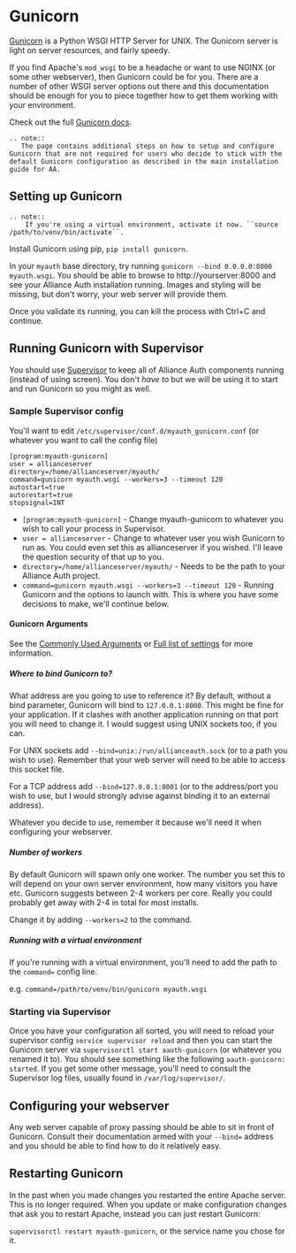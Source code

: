 # Gunicorn

[Gunicorn](http://gunicorn.org) is a Python WSGI HTTP Server for UNIX. The Gunicorn server is light on server resources, and fairly speedy.

If you find Apache's `mod_wsgi` to be a headache or want to use NGINX (or some other webserver), then Gunicorn could be for you. There are a number of other WSGI server options out there and this documentation should be enough for you to piece together how to get them working with your environment.

Check out the full [Gunicorn docs](http://docs.gunicorn.org/en/latest/index.html).

```eval_rst
.. note::
   The page contains additional steps on how to setup and configure Gunicorn that are not required for users who decide to stick with the default Gunicorn configuration as described in the main installation guide for AA.
```

## Setting up Gunicorn

```eval_rst
.. note::
    If you're using a virtual environment, activate it now. ``source /path/to/venv/bin/activate``.
```

Install Gunicorn using pip, `pip install gunicorn`.

In your `myauth` base directory, try running `gunicorn --bind 0.0.0.0:8000 myauth.wsgi`. You should be able to browse to http://yourserver:8000 and see your Alliance Auth installation running. Images and styling will be missing, but don't worry, your web server will provide them.

Once you validate its running, you can kill the process with Ctrl+C and continue.

## Running Gunicorn with Supervisor

You should use [Supervisor](allianceauth.md#supervisor) to keep all of Alliance Auth components running (instead of using screen). You don't _have to_ but we will be using it to start and run Gunicorn so you might as well.

### Sample Supervisor config

You'll want to edit `/etc/supervisor/conf.d/myauth_gunicorn.conf` (or whatever you want to call the config file)

```text
[program:myauth-gunicorn]
user = allianceserver
directory=/home/allianceserver/myauth/
command=gunicorn myauth.wsgi --workers=3 --timeout 120
autostart=true
autorestart=true
stopsignal=INT
```

- `[program:myauth-gunicorn]` - Change myauth-gunicorn to whatever you wish to call your process in Supervisor.
- `user = allianceserver` - Change to whatever user you wish Gunicorn to run as. You could even set this as allianceserver if you wished. I'll leave the question security of that up to you.
- `directory=/home/allianceserver/myauth/` - Needs to be the path to your Alliance Auth project.
- `command=gunicorn myauth.wsgi --workers=3 --timeout 120` - Running Gunicorn and the options to launch with. This is where you have some decisions to make, we'll continue below.

#### Gunicorn Arguments

See the [Commonly Used Arguments](http://docs.gunicorn.org/en/latest/run.html#commonly-used-arguments) or [Full list of settings](http://docs.gunicorn.org/en/stable/settings.html) for more information.

##### Where to bind Gunicorn to?

What address are you going to use to reference it? By default, without a bind parameter, Gunicorn will bind to `127.0.0.1:8000`. This might be fine for your application. If it clashes with another application running on that port you will need to change it. I would suggest using UNIX sockets too, if you can.

For UNIX sockets add `--bind=unix:/run/allianceauth.sock` (or to a path you wish to use). Remember that your web server will need to be able to access this socket file.

For a TCP address add `--bind=127.0.0.1:8001` (or to the address/port you wish to use, but I would strongly advise against binding it to an external address).

Whatever you decide to use, remember it because we'll need it when configuring your webserver.

##### Number of workers

By default Gunicorn will spawn only one worker. The number you set this to will depend on your own server environment, how many visitors you have etc. Gunicorn suggests between 2-4 workers per core. Really you could probably get away with 2-4 in total for most installs.

Change it by adding `--workers=2` to the command.

##### Running with a virtual environment

If you're running with a virtual environment, you'll need to add the path to the `command=` config line.

e.g. `command=/path/to/venv/bin/gunicorn myauth.wsgi`

### Starting via Supervisor

Once you have your configuration all sorted, you will need to reload your supervisor config `service supervisor reload` and then you can start the Gunicorn server via `supervisorctl start aauth-gunicorn` (or whatever you renamed it to). You should see something like the following `aauth-gunicorn: started`. If you get some other message, you'll need to consult the Supervisor log files, usually found in `/var/log/supervisor/`.

## Configuring your webserver

Any web server capable of proxy passing should be able to sit in front of Gunicorn. Consult their documentation armed with your `--bind=` address and you should be able to find how to do it relatively easy.

## Restarting Gunicorn

In the past when you made changes you restarted the entire Apache server. This is no longer required. When you update or make configuration changes that ask you to restart Apache, instead you can just restart Gunicorn:

`supervisorctl restart myauth-gunicorn`, or the service name you chose for it.
